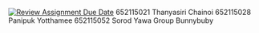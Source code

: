 [![Review Assignment Due Date](https://classroom.github.com/assets/deadline-readme-button-24ddc0f5d75046c5622901739e7c5dd533143b0c8e959d652212380cedb1ea36.svg)](https://classroom.github.com/a/mMAYBnR0)
652115021 Thanyasiri Chainoi
652115028 Panipuk Yotthamee
652115052 Sorod Yawa
Group Bunnybuby
